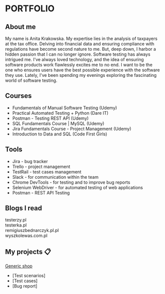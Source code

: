 # PORTFOLIO #
## About me ##
My name is Anita Krakowska. My expertise lies in the analysis of taxpayers at the tax office. Delving into financial data and ensuring compliance with regulations have become second nature to me. But, deep down, I harbor a hidden passion that I can no longer ignore. Software testing has always intrigued me. I've always loved technology, and the idea of ensuring software products work flawlessly excites me to no end. I want to be the one who ensures users have the best possible experience with the software they use.
Lately, I've been spending my evenings exploring the fascinating world of software testing.
## Courses ##
* Fundamentals of Manual Software Testing (Udemy)
* Practical Automated Testing + Python (Dare IT)
* Postman - Testing REST API (Udemy)
* SQL Fundamentals Course | MySQL (Udemy)
* Jira Fundamentals Course - Project Management (Udemy)
* Introduction to Data and SQL (Code First Girls)
  
## Tools ##
- Jira - bug tracker
- Trello - project management
- TestRail - test cases management
- Slack - for communication within the team
- Chrome DevTools - for testing and to improve bug reports
- Selenium WebDriver - for automated testing of web applications
- Postman - REST API Testing

## Blogs I read ##
testerzy.pl<br>
testerka.pl<br>
remigiuszbednarczyk.pl.pl<br>
wyszkolewas.com.pl<br>

## My projects 📋
[Generic shop](https://skleptest.pl/)
* [Test scenarios]
* [Test cases]
* [Bug report]



